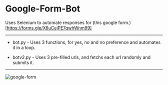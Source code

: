 # Google-Form-Bot

Uses Selenium to automate responses for (this google form.) [https://forms.gle/X6uCejPE7qwhWnm99]

----------------------------------------------------------------------------------------------------------------------------------------

* bot.py - Uses 3 functions, for yes, no and no preference and automates it in a loop.

* botv2.py - Uses 3 pre-filled urls, and fetchs each url randomly and submits it.

----------------------------------------------------------------------------------------------------------------------------------------
![google-form]()
